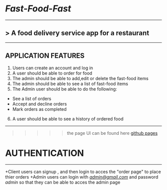 # *Fast-Food-Fast*
___
## > A food delivery service app for a restaurant

___

## APPLICATION  FEATURES
1. Users can create an account and log in
2. A user should be able to order for food
3. The admin should be able to add,edit or delete the fast-food items
4. The admin should be able to see a list of fast-food items
5. The Admin user should be able to do the following:
  + See a list of orders
  + Accept and decline orders
  + Mark orders as completed
6. A user should be able to see a history of ordered food



___
>>>>> the page UI can be found here [github pages](https://mozzy22.github.io/Fast-Food-Fast/)


# AUTHENTICATION

___

 +Client users can signup , and then login to acces the "order page" to place thier orders
 +Admin users can login with *admin@gmail.com* and password *admin* so that they can be able to acces the admin page